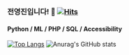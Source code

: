 ### 전영진입니다! 👋 [![Hits](https://hits.seeyoufarm.com/api/count/incr/badge.svg?url=https%3A%2F%2Fgithub.com%2Fipinid613%2Fhit-counter&count_bg=%23554DE5&title_bg=%23F988D6&icon=darkreader.svg&icon_color=%23E7E7E7&title=hits&edge_flat=false)](https://hits.seeyoufarm.com)
#### Python / ML / PHP / SQL / Accessibility
[![Top Langs](https://github-readme-stats.vercel.app/api/top-langs/?username=ipinid613&layout=compact)](https://github.com/anuraghazra/github-readme-stats)
![Anurag's GitHub stats](https://github-readme-stats.vercel.app/api?username=ipinid613&show_icons=true&theme=dracula&hide=issues)
